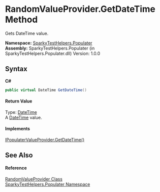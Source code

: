 # RandomValueProvider.GetDateTime Method 
 

Gets DateTime value.

**Namespace:**&nbsp;<a href="N_SparkyTestHelpers_Populater.md">SparkyTestHelpers.Populater</a><br />**Assembly:**&nbsp;SparkyTestHelpers.Populater (in SparkyTestHelpers.Populater.dll) Version: 1.0.0

## Syntax

**C#**<br />
``` C#
public virtual DateTime GetDateTime()
```


#### Return Value
Type: <a href="http://msdn2.microsoft.com/en-us/library/03ybds8y" target="_blank">DateTime</a><br />A <a href="http://msdn2.microsoft.com/en-us/library/03ybds8y" target="_blank">DateTime</a> value.

#### Implements
<a href="M_SparkyTestHelpers_Populater_IPopulaterValueProvider_GetDateTime.md">IPopulaterValueProvider.GetDateTime()</a><br />

## See Also


#### Reference
<a href="T_SparkyTestHelpers_Populater_RandomValueProvider.md">RandomValueProvider Class</a><br /><a href="N_SparkyTestHelpers_Populater.md">SparkyTestHelpers.Populater Namespace</a><br />